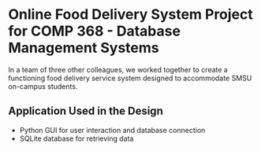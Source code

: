 # Online Food Delivery System Project for COMP 368 - Database Management Systems
In a team of three other colleagues, we worked together to create a functioning food delivery service system designed to accommodate SMSU on-campus students.

## Application Used in the Design
- Python GUI for user interaction and database connection
- SQLite database for retrieving data
